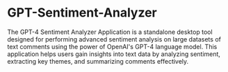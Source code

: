 # GPT-Sentiment-Analyzer
The GPT-4 Sentiment Analyzer Application is a standalone desktop tool designed for performing advanced sentiment analysis on large datasets of text comments using the power of OpenAI's GPT-4 language model. This application helps users gain insights into text data by analyzing sentiment, extracting key themes, and summarizing comments effectively.

